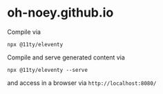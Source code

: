 # oh-noey.github.io

Compile via
```
npx @11ty/eleventy
```

Compile and serve generated content via
```
npx @11ty/eleventy --serve
```
and access in a browser via `http://localhost:8080/`